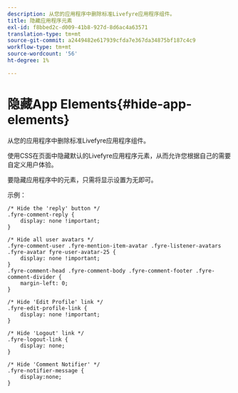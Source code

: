 ```yaml
---
description: 从您的应用程序中删除标准Livefyre应用程序组件。
title: 隐藏应用程序元素
exl-id: f8bbed2c-d009-41b8-927d-8d6ac4a63571
translation-type: tm+mt
source-git-commit: a2449482e617939cfda7e367da34875bf187c4c9
workflow-type: tm+mt
source-wordcount: '56'
ht-degree: 1%

---
```


# 隐藏App Elements{#hide-app-elements}

从您的应用程序中删除标准Livefyre应用程序组件。

使用CSS在页面中隐藏默认的Livefyre应用程序元素，从而允许您根据自己的需要自定义用户体验。

要隐藏应用程序中的元素，只需将显示设置为无即可。

示例：

```
/* Hide the 'reply' button */ 
.fyre-comment-reply { 
    display: none !important; 
} 
  
/* Hide all user avatars */ 
.fyre-comment-user .fyre-mention-item-avatar .fyre-listener-avatars .fyre-avatar fyre-user-avatar-25 { 
    display: none !important; 
} 
.fyre-comment-head .fyre-comment-body .fyre-comment-footer .fyre-comment-divider { 
    margin-left: 0; 
} 
  
/* Hide 'Edit Profile' link */ 
.fyre-edit-profile-link { 
    display: none !important; 
} 
  
/* Hide 'Logout' link */ 
.fyre-logout-link { 
    display: none; 
} 
  
/* Hide 'Comment Notifier' */ 
.fyre-notifier-message { 
    display:none; 
}
```
